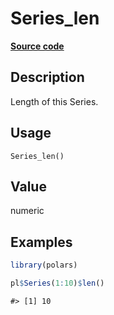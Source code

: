 

# Series_len

[**Source code**](https://github.com/pola-rs/r-polars/tree/main/R/after-wrappers.R#L20)

## Description

Length of this Series.

## Usage

<pre><code class='language-R'>Series_len()
</code></pre>

## Value

numeric

## Examples

``` r
library(polars)

pl$Series(1:10)$len()
```

    #> [1] 10
